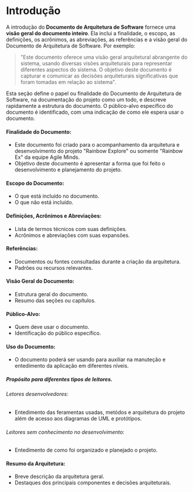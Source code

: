 # Introdução


A introdução do **Documento de Arquitetura de Software** fornece uma **visão geral do documento inteiro**. Ela inclui a finalidade, o escopo, as definições, os acrônimos, as abreviações, as referências e a visão geral do Documento de Arquitetura de Software. Por exemplo:

> "Este documento oferece uma visão geral arquitetural abrangente do sistema, usando diversas visões arquiteturais para representar diferentes aspectos do sistema. O objetivo deste documento é capturar e comunicar as decisões arquiteturais significativas que foram tomadas em relação ao sistema".

Esta seção define o papel ou finalidade do Documento de Arquitetura de Software, na documentação do projeto como um todo, e descreve rapidamente a estrutura do documento. O público-alvo específico do documento é identificado, com uma indicação de como ele espera usar o documento.

#### Finalidade do Documento:
- Este documento foi criado para o acompanhamento da arquitetura e desenvolvimento do projeto "Rainbow Explore" ou somente "Rainbow Ex" da equipe Agile Minds. 
- Objetivo deste documento é apresentar a forma que foi feito o desenvolvimento e planejamento do projeto.
 
#### Escopo do Documento:
- O que está incluído no documento.
- O que não está incluído.

#### Definições, Acrônimos e Abreviações:
- Lista de termos técnicos com suas definições.
- Acrônimos e abreviações com suas expansões.
#### Referências:
- Documentos ou fontes consultadas durante a criação da arquitetura.
- Padrões ou recursos relevantes.
#### Visão Geral do Documento:
- Estrutura geral do documento.
- Resumo das seções ou capítulos.
#### Público-Alvo:
- Quem deve usar o documento.
- Identificação do público específico.
#### Uso do Documento:
- O documento poderá ser usando para auxiliar na manuteção e entedimento da aplicação em diferentes níveis.
##### Propósito para diferentes tipos de leitores.
###### Letores desenvolvedores:
- Entedimento das feramentas usadas, metódos e arquitetura do projeto além de acesso aos diagramas de UML e protótipos.
###### Leitores sem conhecimento no desenvolvimento:
- Entedimento de como foi organizado e planejado o projeto.
#### Resumo da Arquitetura:
- Breve descrição da arquitetura geral.
- Destaques dos principais componentes e decisões arquiteturais.